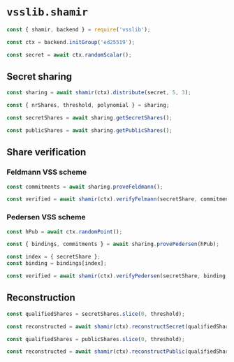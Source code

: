 # `vsslib.shamir`

```js
const { shamir, backend } = require('vsslib');

const ctx = backend.initGroup('ed25519');
```

```js
const secret = await ctx.randomScalar();
```

## Secret sharing

```js
const sharing = await shamir(ctx).distribute(secret, 5, 3);
```

```js
const { nrShares, threshold, polynomial } = sharing;
```

```js
const secretShares = await sharing.getSecretShares();
```

```js
const publicShares = await sharing.getPublicShares();
```

## Share verification

### Feldmann VSS scheme

```js
const commitments = await sharing.proveFeldmann();
```

```js
const verified = await shamir(ctx).verifyFelmann(secretShare, commitments);
```

### Pedersen VSS scheme

```js
const hPub = await ctx.randomPoint();
```

```js
const { bindings, commitments } = await sharing.provePedersen(hPub);
```

```js
const index = { secretShare };
const binding = bindings[index];
```

```js
const verified = await shamir(ctx).verifyPedersen(secretShare, binding, hPub, commitments);
```

## Reconstruction

```js
const qualifiedShares = secretShares.slice(0, threshold);

const reconstructed = await shamir(ctx).reconstructSecret(qualifiedShares);
```

```js
const qualifiedShares = publicShares.slice(0, threshold);

const reconstructed = await shamir(ctx).reconstructPublic(qualifiedShares);
```
